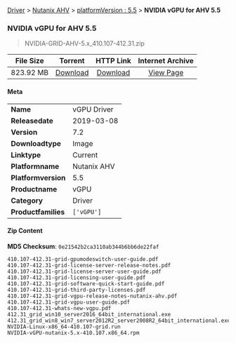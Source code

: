 
[Driver](/README.md)  >  [Nutanix AHV](/index/Driver/Nutanix_AHV.md)  >  [platformVersion : 5.5](/index/Driver/Nutanix_AHV/5.5.md)  >  **NVIDIA vGPU for AHV 5.5**


###    NVIDIA vGPU for AHV 5.5

> NVIDIA-GRID-AHV-5.x_410.107-412.31.zip   


| **File Size** | **Torrent**  | **HTTP Link** | **Internet Archive** |
|:-------------:|:------------:|:-------------:|:--------------------:|
| 823.92 MB |  [Download](https://archive.org/download/nvgpu_NVIDIA-GRID-AHV-5.x_410.107-412.31.zip_ge5j6lsj/nvgpu_NVIDIA-GRID-AHV-5.x_410.107-412.31.zip_ge5j6lsj_archive.torrent)       | [Download](https://archive.org/compress/nvgpu_NVIDIA-GRID-AHV-5.x_410.107-412.31.zip_ge5j6lsj) | [View Page](https://archive.org/details/nvgpu_NVIDIA-GRID-AHV-5.x_410.107-412.31.zip_ge5j6lsj)       |

#### Meta

<table>
<tr><td><strong>Name</strong></td><td>vGPU Driver</td></tr>
<tr><td><strong>Releasedate</strong></td><td>2019-03-08</td></tr>
<tr><td><strong>Version</strong></td><td>7.2</td></tr>
<tr><td><strong>Downloadtype</strong></td><td>Image</td></tr>
<tr><td><strong>Linktype</strong></td><td>Current</td></tr>
<tr><td><strong>Platformname</strong></td><td>Nutanix AHV</td></tr>
<tr><td><strong>Platformversion</strong></td><td>5.5</td></tr>
<tr><td><strong>Productname</strong></td><td>vGPU</td></tr>
<tr><td><strong>Category</strong></td><td>Driver</td></tr>
<tr><td><strong>Productfamilies</strong></td><td><code>['vGPU']</code></td></tr>
</table>

#### Zip Content

**MD5 Checksum**: `0e21542b2ca3110ab344b6bb6de22faf`

```text
410.107-412.31-grid-gpumodeswitch-user-guide.pdf
410.107-412.31-grid-license-server-release-notes.pdf
410.107-412.31-grid-license-server-user-guide.pdf
410.107-412.31-grid-licensing-user-guide.pdf
410.107-412.31-grid-software-quick-start-guide.pdf
410.107-412.31-grid-third-party-licenses.pdf
410.107-412.31-grid-vgpu-release-notes-nutanix-ahv.pdf
410.107-412.31-grid-vgpu-user-guide.pdf
410.107-412.31-whats-new-vgpu.pdf
412.31_grid_win10_server2016_64bit_international.exe
412.31_grid_win8_win7_server2012R2_server2008R2_64bit_international.exe
NVIDIA-Linux-x86_64-410.107-grid.run
NVIDIA-vGPU-nutanix-5.x-410.107.x86_64.rpm
```